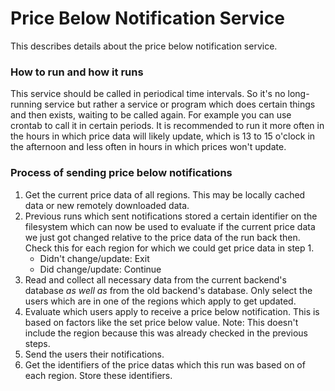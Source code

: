 # **Price Below Notification Service**

This describes details about the price below notification service.

### **How to run and how it runs**

This service should be called in periodical time intervals. So it's no long-running service but rather a service or program which does certain things and then exists, waiting to be called again. For example you can use crontab to call it in certain periods. It is recommended to run it more often in the hours in which price data will likely update, which is 13 to 15 o'clock in the afternoon and less often in hours in which prices won't update.

### **Process of sending price below notifications**

1. Get the current price data of all regions. This may be locally cached data or new remotely downloaded data.
2. Previous runs which sent notifications stored a certain identifier on the filesystem which can now be used to evaluate if the current price data we just got changed relative to the price data of the run back then. Check this for each region for which we could get price data in step 1.
   - Didn't change/update: Exit
   - Did change/update: Continue
3. Read and collect all necessary data from the current backend's database *as well as* from the old backend's database. Only select the users which are in one of the regions which apply to get updated.
4. Evaluate which users apply to receive a price below notification. This is based on factors like the set price below value. Note: This doesn't include the region because this was already checked in the previous steps.
5. Send the users their notifications.
6. Get the identifiers of the price datas which this run was based on of each region. Store these identifiers.
